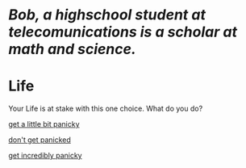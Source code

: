 # *Bob, a highschool student at telecomunications is a scholar at math and science.* 
# Life
Your Life is at stake with this one choice.  What do you do?

[get a little bit panicky](work.md)


[don't get panicked](situations/work.md)



[get incredibly panicky](work.md)


